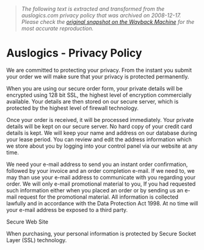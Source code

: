> *The following text is extracted and transformed from the auslogics.com privacy policy that was archived on 2008-12-17. Please check the [original snapshot on the Wayback Machine](https://web.archive.org/web/20081217125131id_/http%3A//www.auslogics.com/en/privacy) for the most accurate reproduction.*

# Auslogics - Privacy Policy

We are committed to protecting your privacy. From the instant you submit your order we will make sure that your privacy is protected permanently.

When you are using our secure order form, your private details will be encrypted using 128 bit SSL, the highest level of encryption commercially available. Your details are then stored on our secure server, which is protected by the highest level of firewall technology.

Once your order is received, it will be processed immediately. Your private details will be kept on our secure server. No hard copy of your credit card details is kept. We will keep your name and address on our database during your lease period. You can review and edit the address information which we store about you by logging into your control panel via our website at any time.

We need your e-mail address to send you an instant order confirmation, followed by your invoice and an order completion e-mail. If we need to, we may than use your e-mail address to communicate with you regarding your order. We will only e-mail promotional material to you, If you had requested such information either when you placed an order or by sending us an e-mail request for the promotional material. All information is collected lawfully and in accordance with the Data Protection Act 1998. At no time will your e-mail address be exposed to a third party.

Secure Web Site

When purchasing, your personal information is protected by Secure Socket Layer (SSL) technology.
